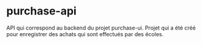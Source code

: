 # purchase-api
API  qui correspond au backend du projet purchase-ui. Projet qui a été créé pour enregistrer des achats qui sont effectués par des écoles.
